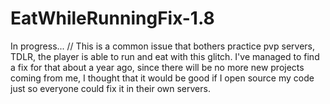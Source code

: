# EatWhileRunningFix-1.8
In progress... // This is a common issue that bothers practice pvp servers, TDLR, the player is able to run and eat with this glitch. I've managed to find a fix for that about a year ago, since there will be no more new projects coming from me, I thought that it would be good if I open source my code just so everyone could fix it in their own servers.

